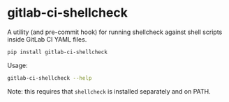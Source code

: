 # gitlab-ci-shellcheck

A utility (and pre-commit hook) for running shellcheck against shell scripts inside GitLab CI YAML files.

```bash
pip install gitlab-ci-shellcheck
```

Usage:
```bash
gitlab-ci-shellcheck --help
```

Note: this requires that `shellcheck` is installed separately and on PATH.
